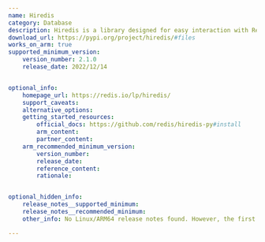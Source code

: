 ```yaml
---
name: Hiredis
category: Database
description: Hiredis is a library designed for easy interaction with Redis, a powerful database that stores data in memory for fast access. It helps developers efficiently send commands and retrieve responses from Redis within their applications.
download_url: https://pypi.org/project/hiredis/#files
works_on_arm: true
supported_minimum_version:
    version_number: 2.1.0
    release_date: 2022/12/14


optional_info:
    homepage_url: https://redis.io/lp/hiredis/
    support_caveats:
    alternative_options:
    getting_started_resources:
        official_docs: https://github.com/redis/hiredis-py#install
        arm_content:
        partner_content:
    arm_recommended_minimum_version:
        version_number:
        release_date:
        reference_content:
        rationale:


optional_hidden_info:
    release_notes__supported_minimum:
    release_notes__recommended_minimum:
    other_info: No Linux/ARM64 release notes found. However, the first aarch64 wheels are present at pypi from version 2.1.0 onwards. Kindly refer [here](https://pypi.org/project/hiredis/2.1.0/#files).

---
```

